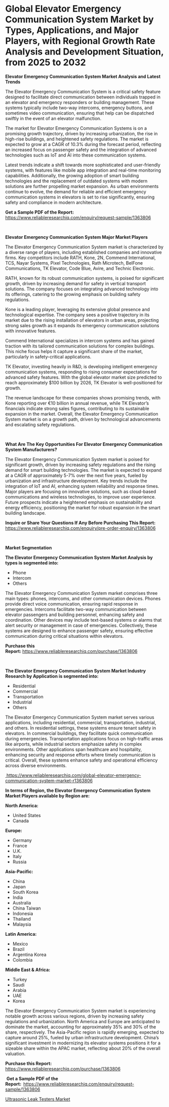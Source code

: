 <p><h1>Global Elevator Emergency Communication System Market by Types, Applications, and Major Players, with Regional Growth Rate Analysis and Development Situation, from 2025 to 2032</h1></p><p><strong>Elevator Emergency Communication System Market Analysis and Latest Trends</strong></p>
<p><p>The Elevator Emergency Communication System is a critical safety feature designed to facilitate direct communication between individuals trapped in an elevator and emergency responders or building management. These systems typically include two-way intercoms, emergency buttons, and sometimes video communication, ensuring that help can be dispatched swiftly in the event of an elevator malfunction.</p><p>The market for Elevator Emergency Communication Systems is on a promising growth trajectory, driven by increasing urbanization, the rise in high-rise buildings, and heightened safety regulations. The market is expected to grow at a CAGR of 10.3% during the forecast period, reflecting an increased focus on passenger safety and the integration of advanced technologies such as IoT and AI into these communication systems.</p><p>Latest trends indicate a shift towards more sophisticated and user-friendly systems, with features like mobile app integration and real-time monitoring capabilities. Additionally, the growing adoption of smart building technologies and the replacement of outdated systems with modern solutions are further propelling market expansion. As urban environments continue to evolve, the demand for reliable and efficient emergency communication systems in elevators is set to rise significantly, ensuring safety and compliance in modern architecture.</p></p>
<p><strong>Get a Sample PDF of the Report:&nbsp;</strong> <a href="https://www.reliableresearchiq.com/enquiry/request-sample/1363806?utm_campaign=2306&utm_medium=2&utm_source=Github&utm_content=ia&utm_term=28022025&utm_id=elevator-emergency-communication-system">https://www.reliableresearchiq.com/enquiry/request-sample/1363806</a></p>
<p>&nbsp;</p>
<p><strong>Elevator Emergency Communication System Major Market Players</strong></p>
<p><p>The Elevator Emergency Communication System market is characterized by a diverse range of players, including established companies and innovative firms. Key competitors include RATH, Kone, 2N, Commend International, TCS, Nayar Systems, Pixel Technologies, Rath Microtech, BelFone Communications, TK Elevator, Code Blue, Avire, and Technic Electronic.</p><p>RATH, known for its robust communication systems, is poised for significant growth, driven by increasing demand for safety in vertical transport solutions. The company focuses on integrating advanced technology into its offerings, catering to the growing emphasis on building safety regulations.</p><p>Kone is a leading player, leveraging its extensive global presence and technological expertise. The company sees a positive trajectory in its market due to the rising installation of elevators in urban areas, projecting strong sales growth as it expands its emergency communication solutions with innovative features.</p><p>Commend International specializes in intercom systems and has gained traction with its tailored communication solutions for complex buildings. This niche focus helps it capture a significant share of the market, particularly in safety-critical applications.</p><p>TK Elevator, investing heavily in R&D, is developing intelligent emergency communication systems, responding to rising consumer expectations for advanced safety features. With the global elevator market size predicted to reach approximately $100 billion by 2026, TK Elevator is well-positioned for growth.</p><p>The revenue landscape for these companies shows promising trends, with Kone reporting over €10 billion in annual revenue, while TK Elevator’s financials indicate strong sales figures, contributing to its sustainable expansion in the market. Overall, the Elevator Emergency Communication System market is on a growth path, driven by technological advancements and escalating safety regulations.</p></p>
<p>&nbsp;</p>
<p><strong>What Are The Key Opportunities For Elevator Emergency Communication System Manufacturers?</strong></p>
<p><p>The Elevator Emergency Communication System market is poised for significant growth, driven by increasing safety regulations and the rising demand for smart building technologies. The market is expected to expand at a CAGR of approximately 5-7% over the next five years, fueled by urbanization and infrastructure development. Key trends include the integration of IoT and AI, enhancing system reliability and response times. Major players are focusing on innovative solutions, such as cloud-based communications and wireless technologies, to improve user experience. Future prospects indicate a heightened emphasis on sustainability and energy efficiency, positioning the market for robust expansion in the smart building landscape.</p></p>
<p><strong>Inquire or Share Your Questions If Any Before Purchasing This Report:</strong> <a href="https://www.reliableresearchiq.com/enquiry/pre-order-enquiry/1363806?utm_campaign=2306&utm_medium=2&utm_source=Github&utm_content=ia&utm_term=28022025&utm_id=elevator-emergency-communication-system">https://www.reliableresearchiq.com/enquiry/pre-order-enquiry/1363806</a></p>
<p>&nbsp;</p>
<p><strong>Market Segmentation</strong></p>
<p><strong>The Elevator Emergency Communication System Market Analysis by types is segmented into:</strong></p>
<p><ul><li>Phone</li><li>Intercom</li><li>Others</li></ul></p>
<p><p>The Elevator Emergency Communication System market comprises three main types: phones, intercoms, and other communication devices. Phones provide direct voice communication, ensuring rapid response in emergencies. Intercoms facilitate two-way communication between elevator passengers and building personnel, enhancing safety and coordination. Other devices may include text-based systems or alarms that alert security or management in case of emergencies. Collectively, these systems are designed to enhance passenger safety, ensuring effective communication during critical situations within elevators.</p></p>
<p><strong>Purchase this Report:&nbsp;</strong><a href="https://www.reliableresearchiq.com/purchase/1363806?utm_campaign=2306&utm_medium=2&utm_source=Github&utm_content=ia&utm_term=28022025&utm_id=elevator-emergency-communication-system">https://www.reliableresearchiq.com/purchase/1363806</a></p>
<p>&nbsp;</p>
<p><strong>The Elevator Emergency Communication System Market Industry Research by Application is segmented into:</strong></p>
<p><ul><li>Residential</li><li>Commercial</li><li>Transportation</li><li>Industrial</li><li>Others</li></ul></p>
<p><p>The Elevator Emergency Communication System market serves various applications, including residential, commercial, transportation, industrial, and others. In residential settings, these systems ensure tenant safety in elevators. In commercial buildings, they facilitate quick communication during emergencies. Transportation applications focus on high-traffic areas like airports, while industrial sectors emphasize safety in complex environments. Other applications span healthcare and hospitality, enhancing security and response efforts where timely communication is critical. Overall, these systems enhance safety and operational efficiency across diverse environments.</p></p>
<p><a href="https://www.reliableresearchiq.com/global-elevator-emergency-communication-system-market-r1363806?utm_campaign=2306&utm_medium=2&utm_source=Github&utm_content=ia&utm_term=28022025&utm_id=elevator-emergency-communication-system">&nbsp;https://www.reliableresearchiq.com/global-elevator-emergency-communication-system-market-r1363806</a></p>
<p><strong>In terms of Region, the Elevator Emergency Communication System Market Players available by Region are:</strong></p>
<p>
    <p> <strong> North America: </strong>
        <ul>
            <li>United States</li>
            <li>Canada</li>
        </ul>
        </p> 
    <p> <strong> Europe: </strong>
        <ul>
            <li>Germany</li>
            <li>France</li>
            <li>U.K.</li>
            <li>Italy</li>
            <li>Russia</li>
        </ul>
        </p> 
    <p> <strong> Asia-Pacific: </strong>
        <ul>
            <li>China</li>
            <li>Japan</li>
            <li>South Korea</li>
            <li>India</li>
            <li>Australia</li>
            <li>China Taiwan</li>
            <li>Indonesia</li>
            <li>Thailand</li>
            <li>Malaysia</li>
        </ul>
        </p> 
    <p> <strong> Latin America: </strong>
        <ul>
            <li>Mexico</li>
            <li>Brazil</li>
            <li>Argentina Korea</li>
            <li>Colombia</li>
        </ul>
        </p> 
    <p> <strong> Middle East & Africa: </strong>
        <ul>
            <li>Turkey</li>
            <li>Saudi</li>
            <li>Arabia</li>
            <li>UAE</li>
            <li>Korea</li>
        </ul>
    </p>
    </p>
<p><p>The Elevator Emergency Communication System market is experiencing notable growth across various regions, driven by increasing safety regulations and urbanization. North America and Europe are anticipated to dominate the market, accounting for approximately 35% and 30% of the share, respectively. The Asia-Pacific region is rapidly emerging, expected to capture around 25%, fueled by urban infrastructure development. China’s significant investment in modernizing its elevator systems positions it for a sizeable share within the APAC market, reflecting about 20% of the overall valuation.</p></p>
<p><strong>Purchase this Report: </strong><a href="https://www.reliableresearchiq.com/purchase/1363806?utm_campaign=2306&utm_medium=2&utm_source=Github&utm_content=ia&utm_term=28022025&utm_id=elevator-emergency-communication-system">https://www.reliableresearchiq.com/purchase/1363806</a></p>
<p>&nbsp;<strong>Get a Sample PDF of the Report:&nbsp;&nbsp;</strong><a href="https://www.reliableresearchiq.com/enquiry/request-sample/1363806?utm_campaign=2306&utm_medium=2&utm_source=Github&utm_content=ia&utm_term=28022025&utm_id=elevator-emergency-communication-system">https://www.reliableresearchiq.com/enquiry/request-sample/1363806</a></p>
<p><strong></strong></p>
<p><p><a href="https://github.com/theriiawande/Market-Research-Report-List-1/blob/main/ultrasonic-leak-testers-market.md?utm_campaign=2306&utm_medium=2&utm_source=Github&utm_content=ia&utm_term=28022025&utm_id=elevator-emergency-communication-system">Ultrasonic Leak Testers Market</a></p></p>